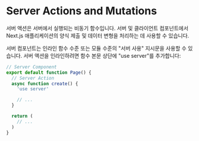 # Server Actions and Mutations

서버 액션은 서버에서 실행되는 비동기 함수입니다.
서버 및 클라이언트 컴포넌트에서 Next.js 애플리케이션의 양식 제출 및 데이터 변형을 처리하는 데 사용할 수 있습니다.

서버 컴포넌트는 인라인 함수 수준 또는 모듈 수준의 "서버 사용" 지시문을 사용할 수 있습니다.
서버 액션을 인라인하려면 함수 본문 상단에 "use server"를 추가합니다:

```javascript
// Server Component
export default function Page() {
  // Server Action
  async function create() {
    'use server'

    // ...
  }

  return (
    // ...
  )
}
```
